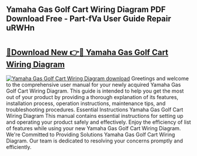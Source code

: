 ## Yamaha Gas Golf Cart Wiring Diagram PDF Download Free - Part-fVa User Guide Repair uRWHn

# <h2><a href="http://dfubvzr.blite.top/?on=Yamaha+Gas+Golf+Cart+Wiring+Diagram">🔗Download New 👉🔴 Yamaha Gas Golf Cart Wiring Diagram</a></h2>

[![Yamaha Gas Golf Cart Wiring Diagram download](https://i.imgur.com/lujVjoI.png)](http://dfubvzr.blite.top/?on=Yamaha+Gas+Golf+Cart+Wiring+Diagram)
Greetings and welcome to the comprehensive user manual for your newly acquired Yamaha Gas Golf Cart Wiring Diagram. This guide is intended to help you get the most out of your product by providing a thorough explanation of its features, installation process, operation instructions, maintenance tips, and troubleshooting procedures. Essential Instructions Yamaha Gas Golf Cart Wiring Diagram This manual contains essential instructions for setting up and operating your product safely and effectively. Enjoy the efficiency of list of features while using your new Yamaha Gas Golf Cart Wiring Diagram. We're Committed to Providing Solutions Yamaha Gas Golf Cart Wiring Diagram. Our team is dedicated to resolving your concerns promptly and efficiently.

